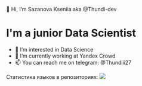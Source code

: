 👋 Hi, I’m Sazanova Kseniia aka @Thundi-dev
# I'm a junior Data Scientist

- 👀 I’m interested in Data Science
- 🌱 I’m currently working at Yandex Crowd
- 📫 You can reach me on telegram: @Thundiii27

Статистика языков в репозиториях:
![](https://github-profile-summary-cards.vercel.app/api/cards/repos-per-language?username=Thundi_dev&theme=solarized_dark)
